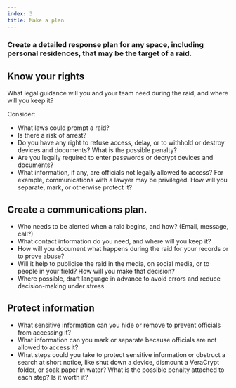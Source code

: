 ```yaml
---
index: 3
title: Make a plan
---
```

### Create a detailed response plan for any space, including personal residences, that may be the target of a raid.  

## Know your rights

What legal guidance will you and your team need during the raid, and where will you keep it? 

Consider: 

* What laws could prompt a raid? 
* Is there a risk of arrest? 
* Do you have any right to refuse access, delay, or to withhold or destroy devices and documents? What is the possible penalty? 
* Are you legally required to enter passwords or decrypt devices and documents?
* What information, if any, are officials not legally allowed to access? For example, communications with a lawyer may be privileged. How will you separate, mark, or otherwise protect it? 

## Create a communications plan. 

* Who needs to be alerted when a raid begins, and how? (Email, message, call?)
* What contact information do you need, and where will you keep it? 
* How will you document what happens during the raid for your records or to prove abuse?
* Will it help to publicise the raid in the media, on social media, or to people in your field? How will you make that decision? 
* Where possible, draft language in advance to avoid errors and reduce decision-making under stress. 

## Protect information

* What sensitive information can you hide or remove to prevent officials from accessing it? 
* What information can you mark or separate because officials are not allowed to access it?
* What steps could you take to protect sensitive information or obstruct a search at short notice, like shut down a device, dismount a VeraCrypt folder, or soak paper in water? What is the possible penalty attached to each step? Is it worth it?